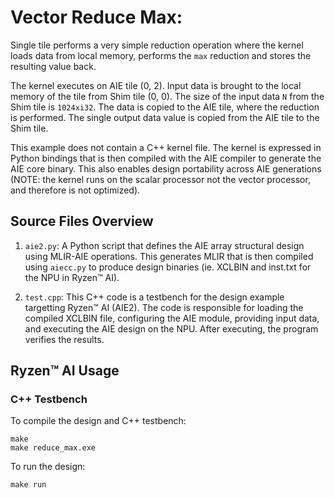 <!---//===- README.md --------------------------*- Markdown -*-===//
//
// This file is licensed under the Apache License v2.0 with LLVM Exceptions.
// See https://llvm.org/LICENSE.txt for license information.
// SPDX-License-Identifier: Apache-2.0 WITH LLVM-exception
//
// Copyright (C) 2024, Advanced Micro Devices, Inc.
// 
//===----------------------------------------------------------------------===//-->

# Vector Reduce Max:

Single tile performs a very simple reduction operation where the kernel loads data from local memory, performs the `max` reduction and stores the resulting value back.

The kernel executes on AIE tile (0, 2). Input data is brought to the local memory of the tile from Shim tile (0, 0). The size of the input data `N` from the Shim tile is `1024xi32`. The data is copied to the AIE tile, where the reduction is performed. The single output data value is copied from the AIE tile to the Shim tile.

This example does not contain a C++ kernel file. The kernel is expressed in Python bindings that is then compiled with the AIE compiler to generate the AIE core binary. This also enables design portability across AIE generations (NOTE: the kernel runs on the scalar processor not the vector processor, and therefore is not optimized).

## Source Files Overview

1. `aie2.py`: A Python script that defines the AIE array structural design using MLIR-AIE operations. This generates MLIR that is then compiled using `aiecc.py` to produce design binaries (ie. XCLBIN and inst.txt for the NPU in Ryzen™ AI). 

1. `test.cpp`: This C++ code is a testbench for the design example targetting Ryzen™ AI (AIE2). The code is responsible for loading the compiled XCLBIN file, configuring the AIE module, providing input data, and executing the AIE design on the NPU. After executing, the program verifies the results.

## Ryzen™ AI Usage

### C++ Testbench

To compile the design and C++ testbench:

```
make
make reduce_max.exe
```

To run the design:

```
make run
```


